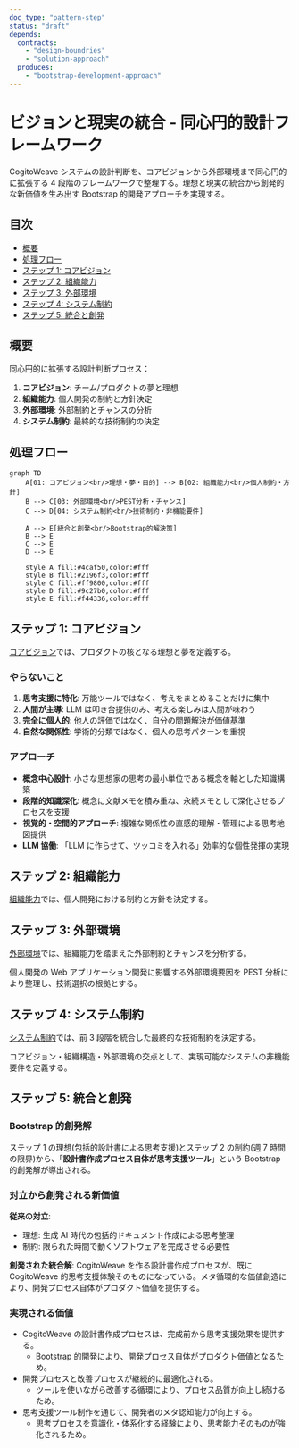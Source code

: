 ```yaml
---
doc_type: "pattern-step"
status: "draft"
depends:
  contracts:
    - "design-boundries"
    - "solution-approach"
  produces:
    - "bootstrap-development-approach"
---
```


# ビジョンと現実の統合 - 同心円的設計フレームワーク

CogitoWeave システムの設計判断を、コアビジョンから外部環境まで同心円的に拡張する 4 段階のフレームワークで整理する。理想と現実の統合から創発的な新価値を生み出す Bootstrap 的開発アプローチを実現する。

## 目次

- [概要](#概要)
- [処理フロー](#処理フロー)
- [ステップ 1: コアビジョン](#ステップ-1-コアビジョン)
- [ステップ 2: 組織能力](#ステップ-2-組織能力)
- [ステップ 3: 外部環境](#ステップ-3-外部環境)
- [ステップ 4: システム制約](#ステップ-4-システム制約)
- [ステップ 5: 統合と創発](#ステップ-5-統合と創発)

## 概要

同心円的に拡張する設計判断プロセス：

1. **コアビジョン**: チーム/プロダクトの夢と理想
2. **組織能力**: 個人開発の制約と方針決定
3. **外部環境**: 外部制約とチャンスの分析
4. **システム制約**: 最終的な技術制約の決定

## 処理フロー

```mermaid
graph TD
    A[01: コアビジョン<br/>理想・夢・目的] --> B[02: 組織能力<br/>個人制約・方針]
    B --> C[03: 外部環境<br/>PEST分析・チャンス]
    C --> D[04: システム制約<br/>技術制約・非機能要件]

    A --> E[統合と創発<br/>Bootstrap的解決策]
    B --> E
    C --> E
    D --> E

    style A fill:#4caf50,color:#fff
    style B fill:#2196f3,color:#fff
    style C fill:#ff9800,color:#fff
    style D fill:#9c27b0,color:#fff
    style E fill:#f44336,color:#fff
```

## ステップ 1: コアビジョン

[コアビジョン](01-core-vision/README.md)では、プロダクトの核となる理想と夢を定義する。

### やらないこと

<!-- PREMISE_BEGIN: design-boundries -->

1. **思考支援に特化**: 万能ツールではなく、考えをまとめることだけに集中
2. **人間が主導**: LLM は叩き台提供のみ、考える楽しみは人間が味わう
3. **完全に個人的**: 他人の評価ではなく、自分の問題解決が価値基準
4. **自然な関係性**: 学術的分類ではなく、個人の思考パターンを重視

<!-- PREMISE_END: design-boundries -->

### アプローチ

<!-- PREMISE_BEGIN: solution-approach -->

- **概念中心設計**: 小さな思想家の思考の最小単位である概念を軸とした知識構築
- **段階的知識深化**: 概念に文献メモを積み重ね、永続メモとして深化させるプロセスを支援
- **視覚的・空間的アプローチ**: 複雑な関係性の直感的理解・管理による思考地図提供
- **LLM 協働**: 「LLM に作らせて、ツッコミを入れる」効率的な個性発揮の実現

<!-- PREMISE_END: solution-approach -->

## ステップ 2: 組織能力

[組織能力](02-organizational-capacity/README.md)では、個人開発における制約と方針を決定する。

## ステップ 3: 外部環境

[外部環境](03-external-environment/README.md)では、組織能力を踏まえた外部制約とチャンスを分析する。

個人開発の Web アプリケーション開発に影響する外部環境要因を PEST 分析により整理し、技術選択の根拠とする。

## ステップ 4: システム制約

[システム制約](04-system-properties/README.md)では、前 3 段階を統合した最終的な技術制約を決定する。

コアビジョン・組織構造・外部環境の交点として、実現可能なシステムの非機能要件を定義する。

## ステップ 5: 統合と創発

### Bootstrap 的創発解

ステップ 1 の理想(包括的設計書による思考支援)とステップ 2 の制約(週 7 時間の限界)から、「**設計書作成プロセス自体が思考支援ツール**」という Bootstrap 的創発解が導出される。

### 対立から創発される新価値

**従来の対立**:

- 理想: 生成 AI 時代の包括的ドキュメント作成による思考整理
- 制約: 限られた時間で動くソフトウェアを完成させる必要性

**創発された統合解**:
CogitoWeave を作る設計書作成プロセスが、既に CogitoWeave 的思考支援体験そのものになっている。メタ循環的な価値創造により、開発プロセス自体がプロダクト価値を提供する。

### 実現される価値

<!-- GLOBAL_CONCLUSION_BEGIN: bootstrap-development-approach -->

- CogitoWeave の設計書作成プロセスは、完成前から思考支援効果を提供する。
  - Bootstrap 的開発により、開発プロセス自体がプロダクト価値となるため。
- 開発プロセスと改善プロセスが継続的に最適化される。
  - ツールを使いながら改善する循環により、プロセス品質が向上し続けるため。
- 思考支援ツール制作を通じて、開発者のメタ認知能力が向上する。
  - 思考プロセスを意識化・体系化する経験により、思考能力そのものが強化されるため。

<!-- GLOBAL_CONCLUSION_END: bootstrap-development-approach -->

